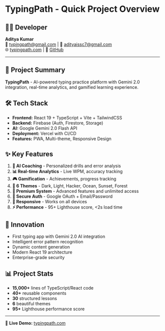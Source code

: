 # TypingPath - Quick Project Overview

## 👨‍💻 Developer
**Aditya Kumar**  
📧 typingpath@gmail.com | 💼 adityaissc7@gmail.com  
🌐 [typingpath.com](https://typingpath.com) | 🐙 [GitHub](https://github.com/Aditya1156/TypingPath.git)

---

## 🚀 Project Summary
**TypingPath** - AI-powered typing practice platform with Gemini 2.0 integration, real-time analytics, and gamified learning experience.

## 🛠️ Tech Stack
- **Frontend:** React 19 + TypeScript + Vite + TailwindCSS
- **Backend:** Firebase (Auth, Firestore, Storage)
- **AI:** Google Gemini 2.0 Flash API
- **Deployment:** Vercel with CI/CD
- **Features:** PWA, Multi-theme, Responsive Design

## ✨ Key Features
1. **🤖 AI Coaching** - Personalized drills and error analysis
2. **📊 Real-time Analytics** - Live WPM, accuracy tracking
3. **🎮 Gamification** - Achievements, progress tracking
4. **🎨 6 Themes** - Dark, Light, Hacker, Ocean, Sunset, Forest
5. **💎 Premium System** - Advanced features and unlimited access
6. **🔐 Secure Auth** - Google OAuth + Email/Password
7. **📱 Responsive** - Works on all devices
8. **⚡ Performance** - 95+ Lighthouse score, <2s load time

## 🌟 Innovation
- First typing app with Gemini 2.0 AI integration
- Intelligent error pattern recognition
- Dynamic content generation
- Modern React 19 architecture
- Enterprise-grade security

## 📊 Project Stats
- **15,000+** lines of TypeScript/React code
- **40+** reusable components
- **30** structured lessons
- **6** beautiful themes
- **95+** Lighthouse performance score

---

🚀 **Live Demo:** [typingpath.com](https://typingpath.com)
